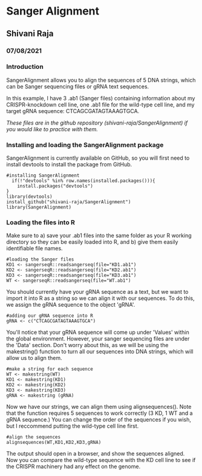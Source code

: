 # Sanger Alignment
## Shivani Raja
### 07/08/2021

### Introduction 

SangerAlignment allows you to align the sequences of 5 DNA strings, which can be Sanger sequencing files or gRNA text sequences.   

In this example, I have 3 .ab1 (Sanger files) containing information about my CRISPR-knockdown cell line, one .ab1 file for the wild-type cell line, and my target gRNA sequence: CTCAGCGATAGTAAAGTGCA.   
 
*These files are in the github repository (shivani-raja/SangerAlignment) if you would like to practice with them.*  

### Installing and loading the SangerAlignment package

SangerAlignment is currently available on GitHub, so you will first need to install devtools to install the package from GitHub.

```{r}
#installing SangerAlignment
  if(!"devtools" %in% row.names(installed.packages())){
    install.packages("devtools")
}
library(devtools)
install_github("shivani-raja/SangerAlignment")
library(SangerAlignment)
```

### Loading the files into R

Make sure to a) save your .ab1 files into the same folder as your R working directory so they can be easily loaded into R, and b) give them easily identifiable file names.

```{r}
#loading the Sanger files 
KD1 <- sangerseqR::readsangerseq(file="KD1.ab1")
KD2 <- sangerseqR::readsangerseq(file="KD2.ab1")
KD3 <- sangerseqR::readsangerseq(file="KD3.ab1")
WT <- sangerseqR::readsangerseq(file="WT.ab1")
```

You should currently have your gRNA sequence as a text, but we want to import it into R as a string so we can align it with our sequences. To do this, we assign the gRNA sequence to the object 'gRNA'.

```{r}
#adding our gRNA sequence into R
gRNA <- c("CTCAGCGATAGTAAAGTGCA")
```

You'll notice that your gRNA sequence will come up under 'Values' within the global environment. However, your sanger sequencing files are under the 'Data' section. Don't worry about this, as we will be using the makestring() function to turn all our sequences into DNA strings, which will allow us to align them.

```{r}
#make a string for each sequence
WT <- makestring(WT)
KD1 <- makestring(KD1)
KD2 <- makestring(KD2)
KD3 <- makestring(KD3)
gRNA <- makestring (gRNA)
```

Now we have our strings, we can align them using alignsequences(). Note that the function requires 5 sequences to work correctly (3 KD, 1 WT and a gRNA sequence.) You can change the order of the sequences if you wish, but I reccommend putting the wild-type cell line first.

```{r}
#align the sequences
alignsequences(WT,KD1,KD2,KD3,gRNA)
```

The output should open in a browser, and show the sequences aligned. Now you can compare the wild-type sequence with the KD cell line to see if the CRISPR machinery had any effect on the genome.
